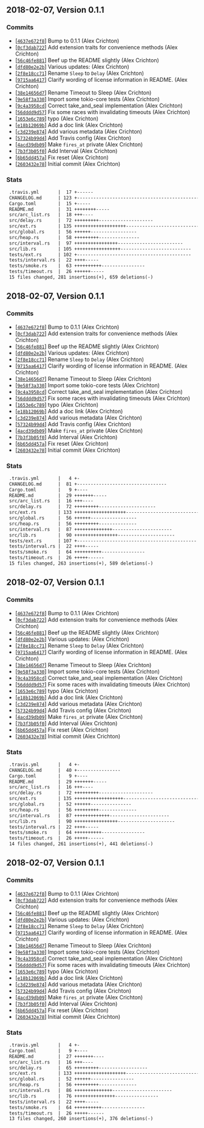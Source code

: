## 2018-02-07, Version 0.1.1
### Commits
- [[`4637e672f8`](https://github.com/rustasync/futures-timer/commit/4637e672f8748c6ee41ebc93a1a97e118ef8b855)] Bump to 0.1.1 (Alex Crichton)
- [[`0cf3dab722`](https://github.com/rustasync/futures-timer/commit/0cf3dab722860b5623cc835d10a1f78d953c63d9)] Add extension traits for convenience methods (Alex Crichton)
- [[`56c46fe881`](https://github.com/rustasync/futures-timer/commit/56c46fe8812cde701dd983d843c8f92189b2f911)] Beef up the README slightly (Alex Crichton)
- [[`dfd80e2e2b`](https://github.com/rustasync/futures-timer/commit/dfd80e2e2b011bc0a790d88f8219fc838e02b608)] Various updates: (Alex Crichton)
- [[`2f8e18cc71`](https://github.com/rustasync/futures-timer/commit/2f8e18cc718a3bc57cabcbbeaf79cbead0bb47f0)] Rename `Sleep` to `Delay` (Alex Crichton)
- [[`9715aa6417`](https://github.com/rustasync/futures-timer/commit/9715aa64176ef006a4bcda05dc8188160476a2d6)] Clarify wording of license information in README. (Alex Crichton)
- [[`38e14656d7`](https://github.com/rustasync/futures-timer/commit/38e14656d76cb9478eaea0c54b1de117bacd63ee)] Rename Timeout to Sleep (Alex Crichton)
- [[`9e58f3a330`](https://github.com/rustasync/futures-timer/commit/9e58f3a3307422042b93787cb18d93cf6c6d6671)] Import some tokio-core tests (Alex Crichton)
- [[`9c4a3958cd`](https://github.com/rustasync/futures-timer/commit/9c4a3958cde60156941415bb806db05d21ca3f1b)] Correct take_and_seal implementation (Alex Crichton)
- [[`56dddd9d57`](https://github.com/rustasync/futures-timer/commit/56dddd9d5716ed6cef8841f70c3be6d1536f2dac)] Fix some races with invalidating timeouts (Alex Crichton)
- [[`1653e6c789`](https://github.com/rustasync/futures-timer/commit/1653e6c7896348ec928c71dd272cecd8b26ec951)] typo (Alex Crichton)
- [[`e18b12069b`](https://github.com/rustasync/futures-timer/commit/e18b12069b50a02a217aa86945e5b68ac89e1459)] Add a doc link (Alex Crichton)
- [[`c3d239e874`](https://github.com/rustasync/futures-timer/commit/c3d239e8740a217a3a352ad3538e4bd694794097)] Add various metadata (Alex Crichton)
- [[`57324b99d4`](https://github.com/rustasync/futures-timer/commit/57324b99d4b2906bda548514b2bf238c7f83aee6)] Add Travis config (Alex Crichton)
- [[`4acd39db09`](https://github.com/rustasync/futures-timer/commit/4acd39db096d97c5f9d60380194b9680a402ebf7)] Make `fires_at` private (Alex Crichton)
- [[`7b3f3b05f0`](https://github.com/rustasync/futures-timer/commit/7b3f3b05f0c2edc8f502fb22f406dc9c11d55da8)] Add Interval (Alex Crichton)
- [[`6b65dd457a`](https://github.com/rustasync/futures-timer/commit/6b65dd457a9d8f1e9b78cb3d0e57e74ed8bb10be)] Fix reset (Alex Crichton)
- [[`2603432e78`](https://github.com/rustasync/futures-timer/commit/2603432e78322c4f272509b3e938d7a58194d023)] Initial commit (Alex Crichton)

### Stats
```diff
 .travis.yml       |  17 +------
 CHANGELOG.md      | 123 +--------------------------------------------------
 Cargo.toml        |  15 +-----
 README.md         |  31 ++++++++-----
 src/arc_list.rs   |  18 +++----
 src/delay.rs      |  72 +++++++++--------------------
 src/ext.rs        | 135 +++++++++++++++++++------------------------------------
 src/global.rs     |  56 ++++++-----------------
 src/heap.rs       |  58 +++++++++---------------
 src/interval.rs   |  97 ++++++++++++++++------------------------
 src/lib.rs        | 105 +++++++++++++++++--------------------------
 tests/ext.rs      | 102 +------------------------------------------
 tests/interval.rs |  22 ++++-----
 tests/smoke.rs    |  63 ++++++++++----------------
 tests/timeout.rs  |  26 ++++++-----
 15 files changed, 281 insertions(+), 659 deletions(-)
```


## 2018-02-07, Version 0.1.1
### Commits
- [[`4637e672f8`](https://github.com/alexcrichton/futures-timer/commit/4637e672f8748c6ee41ebc93a1a97e118ef8b855)] Bump to 0.1.1 (Alex Crichton)
- [[`0cf3dab722`](https://github.com/alexcrichton/futures-timer/commit/0cf3dab722860b5623cc835d10a1f78d953c63d9)] Add extension traits for convenience methods (Alex Crichton)
- [[`56c46fe881`](https://github.com/alexcrichton/futures-timer/commit/56c46fe8812cde701dd983d843c8f92189b2f911)] Beef up the README slightly (Alex Crichton)
- [[`dfd80e2e2b`](https://github.com/alexcrichton/futures-timer/commit/dfd80e2e2b011bc0a790d88f8219fc838e02b608)] Various updates: (Alex Crichton)
- [[`2f8e18cc71`](https://github.com/alexcrichton/futures-timer/commit/2f8e18cc718a3bc57cabcbbeaf79cbead0bb47f0)] Rename `Sleep` to `Delay` (Alex Crichton)
- [[`9715aa6417`](https://github.com/alexcrichton/futures-timer/commit/9715aa64176ef006a4bcda05dc8188160476a2d6)] Clarify wording of license information in README. (Alex Crichton)
- [[`38e14656d7`](https://github.com/alexcrichton/futures-timer/commit/38e14656d76cb9478eaea0c54b1de117bacd63ee)] Rename Timeout to Sleep (Alex Crichton)
- [[`9e58f3a330`](https://github.com/alexcrichton/futures-timer/commit/9e58f3a3307422042b93787cb18d93cf6c6d6671)] Import some tokio-core tests (Alex Crichton)
- [[`9c4a3958cd`](https://github.com/alexcrichton/futures-timer/commit/9c4a3958cde60156941415bb806db05d21ca3f1b)] Correct take_and_seal implementation (Alex Crichton)
- [[`56dddd9d57`](https://github.com/alexcrichton/futures-timer/commit/56dddd9d5716ed6cef8841f70c3be6d1536f2dac)] Fix some races with invalidating timeouts (Alex Crichton)
- [[`1653e6c789`](https://github.com/alexcrichton/futures-timer/commit/1653e6c7896348ec928c71dd272cecd8b26ec951)] typo (Alex Crichton)
- [[`e18b12069b`](https://github.com/alexcrichton/futures-timer/commit/e18b12069b50a02a217aa86945e5b68ac89e1459)] Add a doc link (Alex Crichton)
- [[`c3d239e874`](https://github.com/alexcrichton/futures-timer/commit/c3d239e8740a217a3a352ad3538e4bd694794097)] Add various metadata (Alex Crichton)
- [[`57324b99d4`](https://github.com/alexcrichton/futures-timer/commit/57324b99d4b2906bda548514b2bf238c7f83aee6)] Add Travis config (Alex Crichton)
- [[`4acd39db09`](https://github.com/alexcrichton/futures-timer/commit/4acd39db096d97c5f9d60380194b9680a402ebf7)] Make `fires_at` private (Alex Crichton)
- [[`7b3f3b05f0`](https://github.com/alexcrichton/futures-timer/commit/7b3f3b05f0c2edc8f502fb22f406dc9c11d55da8)] Add Interval (Alex Crichton)
- [[`6b65dd457a`](https://github.com/alexcrichton/futures-timer/commit/6b65dd457a9d8f1e9b78cb3d0e57e74ed8bb10be)] Fix reset (Alex Crichton)
- [[`2603432e78`](https://github.com/alexcrichton/futures-timer/commit/2603432e78322c4f272509b3e938d7a58194d023)] Initial commit (Alex Crichton)

### Stats
```diff
 .travis.yml       |   4 +-
 CHANGELOG.md      |  81 +---------------------------------
 Cargo.toml        |   9 +----
 README.md         |  29 +++++++-----
 src/arc_list.rs   |  16 +++----
 src/delay.rs      |  72 +++++++++---------------------
 src/ext.rs        | 133 +++++++++++++++++++------------------------------------
 src/global.rs     |  56 ++++++-----------------
 src/heap.rs       |  56 +++++++++--------------
 src/interval.rs   |  87 ++++++++++++++----------------------
 src/lib.rs        |  90 ++++++++++++++++---------------------
 tests/ext.rs      | 107 +--------------------------------------------
 tests/interval.rs |  22 ++++-----
 tests/smoke.rs    |  64 ++++++++++----------------
 tests/timeout.rs  |  26 +++++------
 15 files changed, 263 insertions(+), 589 deletions(-)
```


## 2018-02-07, Version 0.1.1
### Commits
- [[`4637e672f8`](https://github.com/alexcrichton/futures-timer/commit/4637e672f8748c6ee41ebc93a1a97e118ef8b855)] Bump to 0.1.1 (Alex Crichton)
- [[`0cf3dab722`](https://github.com/alexcrichton/futures-timer/commit/0cf3dab722860b5623cc835d10a1f78d953c63d9)] Add extension traits for convenience methods (Alex Crichton)
- [[`56c46fe881`](https://github.com/alexcrichton/futures-timer/commit/56c46fe8812cde701dd983d843c8f92189b2f911)] Beef up the README slightly (Alex Crichton)
- [[`dfd80e2e2b`](https://github.com/alexcrichton/futures-timer/commit/dfd80e2e2b011bc0a790d88f8219fc838e02b608)] Various updates: (Alex Crichton)
- [[`2f8e18cc71`](https://github.com/alexcrichton/futures-timer/commit/2f8e18cc718a3bc57cabcbbeaf79cbead0bb47f0)] Rename `Sleep` to `Delay` (Alex Crichton)
- [[`9715aa6417`](https://github.com/alexcrichton/futures-timer/commit/9715aa64176ef006a4bcda05dc8188160476a2d6)] Clarify wording of license information in README. (Alex Crichton)
- [[`38e14656d7`](https://github.com/alexcrichton/futures-timer/commit/38e14656d76cb9478eaea0c54b1de117bacd63ee)] Rename Timeout to Sleep (Alex Crichton)
- [[`9e58f3a330`](https://github.com/alexcrichton/futures-timer/commit/9e58f3a3307422042b93787cb18d93cf6c6d6671)] Import some tokio-core tests (Alex Crichton)
- [[`9c4a3958cd`](https://github.com/alexcrichton/futures-timer/commit/9c4a3958cde60156941415bb806db05d21ca3f1b)] Correct take_and_seal implementation (Alex Crichton)
- [[`56dddd9d57`](https://github.com/alexcrichton/futures-timer/commit/56dddd9d5716ed6cef8841f70c3be6d1536f2dac)] Fix some races with invalidating timeouts (Alex Crichton)
- [[`1653e6c789`](https://github.com/alexcrichton/futures-timer/commit/1653e6c7896348ec928c71dd272cecd8b26ec951)] typo (Alex Crichton)
- [[`e18b12069b`](https://github.com/alexcrichton/futures-timer/commit/e18b12069b50a02a217aa86945e5b68ac89e1459)] Add a doc link (Alex Crichton)
- [[`c3d239e874`](https://github.com/alexcrichton/futures-timer/commit/c3d239e8740a217a3a352ad3538e4bd694794097)] Add various metadata (Alex Crichton)
- [[`57324b99d4`](https://github.com/alexcrichton/futures-timer/commit/57324b99d4b2906bda548514b2bf238c7f83aee6)] Add Travis config (Alex Crichton)
- [[`4acd39db09`](https://github.com/alexcrichton/futures-timer/commit/4acd39db096d97c5f9d60380194b9680a402ebf7)] Make `fires_at` private (Alex Crichton)
- [[`7b3f3b05f0`](https://github.com/alexcrichton/futures-timer/commit/7b3f3b05f0c2edc8f502fb22f406dc9c11d55da8)] Add Interval (Alex Crichton)
- [[`6b65dd457a`](https://github.com/alexcrichton/futures-timer/commit/6b65dd457a9d8f1e9b78cb3d0e57e74ed8bb10be)] Fix reset (Alex Crichton)
- [[`2603432e78`](https://github.com/alexcrichton/futures-timer/commit/2603432e78322c4f272509b3e938d7a58194d023)] Initial commit (Alex Crichton)

### Stats
```diff
 .travis.yml       |   4 +-
 CHANGELOG.md      |  40 +----------------
 Cargo.toml        |   9 +----
 README.md         |  29 +++++++-----
 src/arc_list.rs   |  16 +++----
 src/delay.rs      |  72 +++++++++--------------------
 src/ext.rs        | 135 ++++++++++++++++++-------------------------------------
 src/global.rs     |  52 ++++++---------------
 src/heap.rs       |  56 +++++++++--------------
 src/interval.rs   |  87 +++++++++++++----------------------
 src/lib.rs        |  90 ++++++++++++++++---------------------
 tests/interval.rs |  22 ++++-----
 tests/smoke.rs    |  64 ++++++++++----------------
 tests/timeout.rs  |  26 +++++------
 14 files changed, 261 insertions(+), 441 deletions(-)
```


## 2018-02-07, Version 0.1.1
### Commits
- [[`4637e672f8`](https://github.com/alexcrichton/futures-timer/commit/4637e672f8748c6ee41ebc93a1a97e118ef8b855)] Bump to 0.1.1 (Alex Crichton)
- [[`0cf3dab722`](https://github.com/alexcrichton/futures-timer/commit/0cf3dab722860b5623cc835d10a1f78d953c63d9)] Add extension traits for convenience methods (Alex Crichton)
- [[`56c46fe881`](https://github.com/alexcrichton/futures-timer/commit/56c46fe8812cde701dd983d843c8f92189b2f911)] Beef up the README slightly (Alex Crichton)
- [[`dfd80e2e2b`](https://github.com/alexcrichton/futures-timer/commit/dfd80e2e2b011bc0a790d88f8219fc838e02b608)] Various updates: (Alex Crichton)
- [[`2f8e18cc71`](https://github.com/alexcrichton/futures-timer/commit/2f8e18cc718a3bc57cabcbbeaf79cbead0bb47f0)] Rename `Sleep` to `Delay` (Alex Crichton)
- [[`9715aa6417`](https://github.com/alexcrichton/futures-timer/commit/9715aa64176ef006a4bcda05dc8188160476a2d6)] Clarify wording of license information in README. (Alex Crichton)
- [[`38e14656d7`](https://github.com/alexcrichton/futures-timer/commit/38e14656d76cb9478eaea0c54b1de117bacd63ee)] Rename Timeout to Sleep (Alex Crichton)
- [[`9e58f3a330`](https://github.com/alexcrichton/futures-timer/commit/9e58f3a3307422042b93787cb18d93cf6c6d6671)] Import some tokio-core tests (Alex Crichton)
- [[`9c4a3958cd`](https://github.com/alexcrichton/futures-timer/commit/9c4a3958cde60156941415bb806db05d21ca3f1b)] Correct take_and_seal implementation (Alex Crichton)
- [[`56dddd9d57`](https://github.com/alexcrichton/futures-timer/commit/56dddd9d5716ed6cef8841f70c3be6d1536f2dac)] Fix some races with invalidating timeouts (Alex Crichton)
- [[`1653e6c789`](https://github.com/alexcrichton/futures-timer/commit/1653e6c7896348ec928c71dd272cecd8b26ec951)] typo (Alex Crichton)
- [[`e18b12069b`](https://github.com/alexcrichton/futures-timer/commit/e18b12069b50a02a217aa86945e5b68ac89e1459)] Add a doc link (Alex Crichton)
- [[`c3d239e874`](https://github.com/alexcrichton/futures-timer/commit/c3d239e8740a217a3a352ad3538e4bd694794097)] Add various metadata (Alex Crichton)
- [[`57324b99d4`](https://github.com/alexcrichton/futures-timer/commit/57324b99d4b2906bda548514b2bf238c7f83aee6)] Add Travis config (Alex Crichton)
- [[`4acd39db09`](https://github.com/alexcrichton/futures-timer/commit/4acd39db096d97c5f9d60380194b9680a402ebf7)] Make `fires_at` private (Alex Crichton)
- [[`7b3f3b05f0`](https://github.com/alexcrichton/futures-timer/commit/7b3f3b05f0c2edc8f502fb22f406dc9c11d55da8)] Add Interval (Alex Crichton)
- [[`6b65dd457a`](https://github.com/alexcrichton/futures-timer/commit/6b65dd457a9d8f1e9b78cb3d0e57e74ed8bb10be)] Fix reset (Alex Crichton)
- [[`2603432e78`](https://github.com/alexcrichton/futures-timer/commit/2603432e78322c4f272509b3e938d7a58194d023)] Initial commit (Alex Crichton)

### Stats
```diff
 .travis.yml       |   4 +-
 Cargo.toml        |   9 +----
 README.md         |  27 +++++++----
 src/arc_list.rs   |  16 +++----
 src/delay.rs      |  65 +++++++++------------------
 src/ext.rs        | 133 +++++++++++++++++++------------------------------------
 src/global.rs     |  52 ++++++----------------
 src/heap.rs       |  56 +++++++++--------------
 src/interval.rs   |  86 ++++++++++++++----------------------
 src/lib.rs        |  76 +++++++++++++++----------------
 tests/interval.rs |  22 ++++-----
 tests/smoke.rs    |  64 ++++++++++----------------
 tests/timeout.rs  |  26 +++++------
 13 files changed, 260 insertions(+), 376 deletions(-)
```


